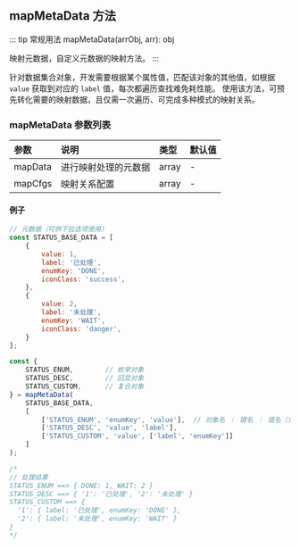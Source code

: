 ## mapMetaData 方法
::: tip 常规用法
mapMetaData(arrObj, arr): obj 

映射元数据，自定义元数据的映射方法。
:::

针对数据集合对象，开发需要根据某个属性值，匹配该对象的其他值，如根据 `value` 获取到对应的 `label` 值，每次都遍历查找难免耗性能。
使用该方法，可预先转化需要的映射数据，且仅需一次遍历、可完成多种模式的映射关系。


### mapMetaData 参数列表
| 参数          | 说明                 | 类型     | 默认值   |
| :------------ |:-----------------| :--------| :--------|
| mapData       | 进行映射处理的元数据     | array       | -      |
| mapCfgs       | 映射关系配置         | array | - |

#### 例子
```js
// 元数据（可供下拉选项使用）
const STATUS_BASE_DATA = [
    {
        value: 1,
        label: '已处理',
        enumKey: 'DONE',
        iconClass: 'success',
    },
    {
        value: 2,
        label: '未处理',
        enumKey: 'WAIT',
        iconClass: 'danger',
    }
];

const {
    STATUS_ENUM,        // 枚举对象
    STATUS_DESC,        // 回显对象
    STATUS_CUSTOM,      // 复合对象
} = mapMetaData(
    STATUS_BASE_DATA,
    [
        ['STATUS_ENUM', 'enumKey', 'value'],  // 对象名 ｜ 键名 ｜ 值名（多个可用数组）    
        ['STATUS_DESC', 'value', 'label'],
        ['STATUS_CUSTOM', 'value', ['label', 'enumKey']]
    ]
);

/*
// 处理结果
STATUS_ENUM ==> { DONE: 1, WAIT: 2 }
STATUS_DESC ==> { '1': '已处理', '2': '未处理' }
STATUS_CUSTOM ==> {
  '1': { label: '已处理', enumKey: 'DONE' },
  '2': { label: '未处理', enumKey: 'WAIT' }
}
*/
```